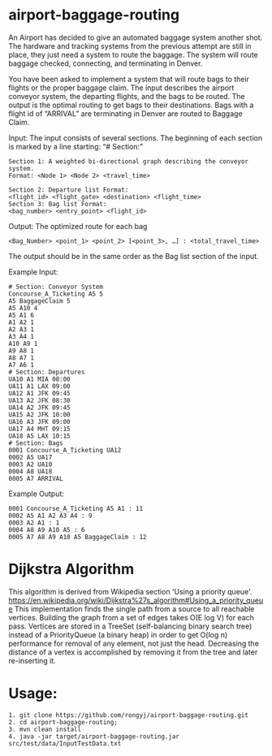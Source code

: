 # airport-baggage-routing
An Airport has decided to give an automated baggage system another shot. The hardware and tracking systems from the previous attempt are still in place, they just need a system to route the baggage.  The system will route baggage checked, connecting, and terminating in Denver.

You have been asked to implement a system that will route bags to their flights or the proper baggage claim.  The input describes the airport conveyor system, the departing flights, and the bags to be routed.  The output is the optimal routing to get bags to their destinations.  Bags with a flight id of “ARRIVAL” are terminating in Denver are routed to Baggage Claim.

Input: The input consists of several sections.  The beginning of each section is marked by a line starting: “# Section:”
```
Section 1: A weighted bi-directional graph describing the conveyor system.
Format: <Node 1> <Node 2> <travel_time>

Section 2: Departure list Format:
<flight_id> <flight_gate> <destination> <flight_time>
Section 3: Bag list Format:
<bag_number> <entry_point> <flight_id>
```

Output: The optimized route for each bag
```
<Bag_Number> <point_1> <point_2> [<point_3>, …] : <total_travel_time>
```

The output should be in the same order as the Bag list section of the input.

Example Input:
```
# Section: Conveyor System
Concourse_A_Ticketing A5 5
A5 BaggageClaim 5
A5 A10 4
A5 A1 6
A1 A2 1
A2 A3 1
A3 A4 1
A10 A9 1
A9 A8 1
A8 A7 1
A7 A6 1
# Section: Departures
UA10 A1 MIA 08:00
UA11 A1 LAX 09:00
UA12 A1 JFK 09:45
UA13 A2 JFK 08:30
UA14 A2 JFK 09:45
UA15 A2 JFK 10:00
UA16 A3 JFK 09:00
UA17 A4 MHT 09:15
UA18 A5 LAX 10:15
# Section: Bags
0001 Concourse_A_Ticketing UA12
0002 A5 UA17
0003 A2 UA10
0004 A8 UA18
0005 A7 ARRIVAL
```

Example Output:
```
0001 Concourse_A_Ticketing A5 A1 : 11
0002 A5 A1 A2 A3 A4 : 9
0003 A2 A1 : 1
0004 A8 A9 A10 A5 : 6
0005 A7 A8 A9 A10 A5 BaggageClaim : 12
```
# Dijkstra Algorithm
This algorithm is derived from Wikipedia section 'Using a priority queue'.
https://en.wikipedia.org/wiki/Dijkstra%27s_algorithm#Using_a_priority_queue
This implementation finds the single path from a source to all reachable vertices.
Building the graph from a set of edges takes O(E log V) for each pass.
Vertices are stored in a TreeSet (self-balancing binary search tree) instead of a PriorityQueue (a binary heap) in order to get O(log n) performance for removal of any element, not just the head. Decreasing the distance of a vertex is accomplished by removing it from the tree and later re-inserting it.

# Usage:
```
1. git clone https://github.com/rongyj/airport-baggage-routing.git
2. cd airport-baggage-routing;
3. mvn clean install
4. java -jar target/airport-baggage-routing.jar src/test/data/InputTestData.txt

